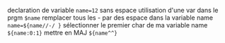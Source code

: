 declaration de variable
`name=12` sans espace
utilisation d'une var dans le prgm `$name`
remplacer tous les - par des espace dans la variable name `name=${name//-/ }`
sélectionner le premier char de ma variable name `${name:0:1}`
mettre en MAJ `${name^^}`
